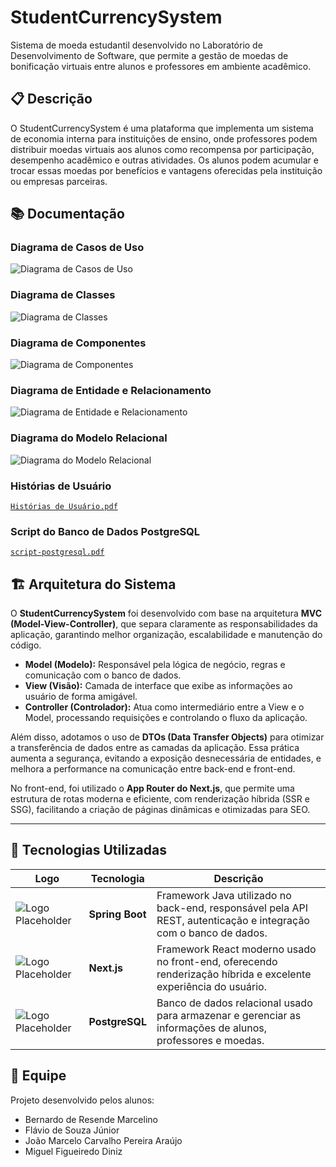 # StudentCurrencySystem
Sistema de moeda estudantil desenvolvido no Laboratório de Desenvolvimento de Software, que permite a gestão de moedas de bonificação virtuais entre alunos e professores em ambiente acadêmico.

## 📋 Descrição
O StudentCurrencySystem é uma plataforma que implementa um sistema de economia interna para instituições de ensino, onde professores podem distribuir moedas virtuais aos alunos como recompensa por participação, desempenho acadêmico e outras atividades. Os alunos podem acumular e trocar essas moedas por benefícios e vantagens oferecidas pela instituição ou empresas parceiras.

## 📚 Documentação

### Diagrama de Casos de Uso
![Diagrama de Casos de Uso](Documentação/Diagrama%20de%20Casos%20de%20Uso.jpeg)

### Diagrama de Classes
![Diagrama de Classes](Documentação/Diagrama%20de%20Classes.png)

### Diagrama de Componentes
![Diagrama de Componentes](Documentação/Diagrama%20de%20Componentes.png)

### Diagrama de Entidade e Relacionamento
![Diagrama de Entidade e Relacionamento](Documentação/Diagrama%20de%20Entidade%20e%20Relacionamento.jpeg)

### Diagrama do Modelo Relacional
![Diagrama do Modelo Relacional](Documentação/Diagrama%20do%20Modelo%20Relacional.png)

### Histórias de Usuário
 [`Histórias de Usuário.pdf`](Documentação/Histórias%20de%20Usuário.pdf)

### Script do Banco de Dados PostgreSQL
[`script-postgresql.pdf`](Documentação/script-postgresql.sql)


## 🏗️ Arquitetura do Sistema

O **StudentCurrencySystem** foi desenvolvido com base na arquitetura **MVC (Model-View-Controller)**, que separa claramente as responsabilidades da aplicação, garantindo melhor organização, escalabilidade e manutenção do código.

- **Model (Modelo):** Responsável pela lógica de negócio, regras e comunicação com o banco de dados.  
- **View (Visão):** Camada de interface que exibe as informações ao usuário de forma amigável.  
- **Controller (Controlador):** Atua como intermediário entre a View e o Model, processando requisições e controlando o fluxo da aplicação.  

Além disso, adotamos o uso de **DTOs (Data Transfer Objects)** para otimizar a transferência de dados entre as camadas da aplicação. Essa prática aumenta a segurança, evitando a exposição desnecessária de entidades, e melhora a performance na comunicação entre back-end e front-end.

No front-end, foi utilizado o **App Router do Next.js**, que permite uma estrutura de rotas moderna e eficiente, com renderização híbrida (SSR e SSG), facilitando a criação de páginas dinâmicas e otimizadas para SEO.

---

## 🧩 Tecnologias Utilizadas

| Logo | Tecnologia | Descrição |
|------|-------------|-----------|
| ![Logo Placeholder](Documentação/logo-placeholder.png) | **Spring Boot** | Framework Java utilizado no back-end, responsável pela API REST, autenticação e integração com o banco de dados. |
| ![Logo Placeholder](Documentação/logo-placeholder.png) | **Next.js** | Framework React moderno usado no front-end, oferecendo renderização híbrida e excelente experiência do usuário. |
| ![Logo Placeholder](Documentação/logo-placeholder.png) | **PostgreSQL** | Banco de dados relacional usado para armazenar e gerenciar as informações de alunos, professores e moedas. |


## 👥 Equipe
Projeto desenvolvido pelos alunos:
- Bernardo de Resende Marcelino
- Flávio de Souza Júnior
- João Marcelo Carvalho Pereira Araújo
- Miguel Figueiredo Diniz
